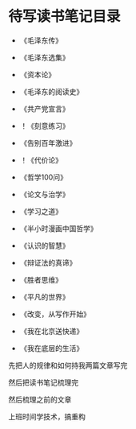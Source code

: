 # 待写读书笔记目录

- 《毛泽东传》

- 《毛泽东选集》

- 《资本论》

- 《毛泽东的阅读史》

- 《共产党宣言》

- ！《刻意练习》

- 《告别百年激进》

- ！《代价论》

- 《哲学100问》

- 《论文与治学》

- 《学习之道》

- 《半小时漫画中国哲学》

- 《认识的智慧》

- 《辩证法的真谛》

- 《胜者思维》

- 《平凡的世界》

- 《改变，从写作开始》

- 《我在北京送快递》

- 《我在底层的生活》


先把人的规律和如何持我两篇文章写完

然后把读书笔记梳理完

然后梳理之前的文章

上班时间学技术，搞重构